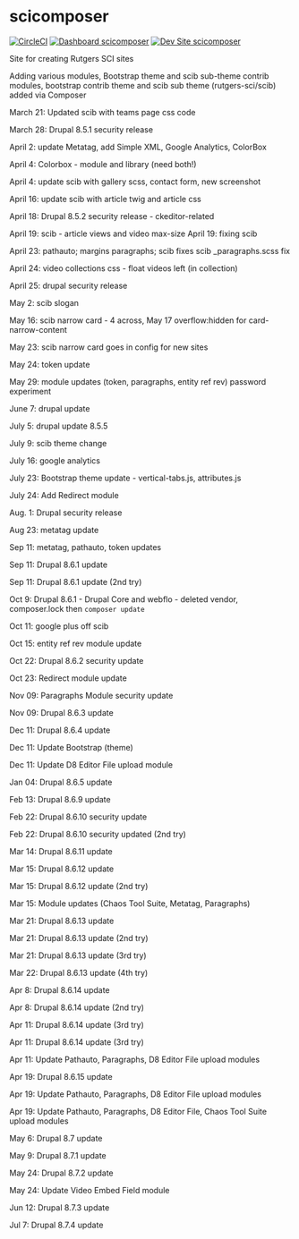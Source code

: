 # scicomposer

[![CircleCI](https://circleci.com/gh/rutgers-sci/scicomposer.svg?style=shield)](https://circleci.com/gh/rutgers-sci/scicomposer)
[![Dashboard scicomposer](https://img.shields.io/badge/dashboard-scicomposer-yellow.svg)](https://dashboard.pantheon.io/sites/c2ba47eb-fd4a-436b-a2f6-28dc47557ea3#dev/code)
[![Dev Site scicomposer](https://img.shields.io/badge/site-scicomposer-blue.svg)](http://dev-scicomposer.pantheonsite.io/)

Site for creating Rutgers SCI sites

Adding various modules, Bootstrap theme and scib sub-theme
contrib modules, bootstrap contrib theme and scib sub theme (rutgers-sci/scib) added via Composer

March 21: Updated scib with teams page css code 

March 28: Drupal 8.5.1 security release

April 2: update Metatag, add Simple XML, Google Analytics, ColorBox

April 4: Colorbox - module and library (need both!)

April 4: update scib with gallery scss, contact form, new screenshot

April 16: update scib with article twig and article css

April 18: Drupal 8.5.2 security release - ckeditor-related

April 19: scib - article views and video max-size
April 19: fixing scib

April 23: pathauto; margins paragraphs; scib fixes
scib _paragraphs.scss fix

April 24: video collections css - float videos left (in collection)

April 25: drupal security release

May 2: scib slogan

May 16: scib narrow card - 4 across, May 17 overflow:hidden for card-narrow-content

May 23: scib narrow card goes in config for new sites

May 24: token update

May 29: module updates (token, paragraphs, entity ref rev)
password experiment

June 7: drupal update

July 5: drupal update 8.5.5

July 9: scib theme change

July 16: google analytics

July 23: Bootstrap theme update - vertical-tabs.js, attributes.js

July 24: Add Redirect module

Aug. 1: Drupal security release

Aug 23: metatag update

Sep 11: metatag, pathauto, token updates

Sep 11: Drupal 8.6.1 update

Sep 11: Drupal 8.6.1 update (2nd try)

Oct 9: Drupal 8.6.1 - Drupal Core and webflo - deleted vendor, composer.lock then `composer update`

Oct 11: google plus off scib

Oct 15: entity ref rev module update  

Oct 22: Drupal 8.6.2 security update

Oct 23: Redirect module update

Nov 09: Paragraphs Module security update

Nov 09: Drupal 8.6.3 update

Dec 11: Drupal 8.6.4 update

Dec 11: Update Bootstrap (theme)

Dec 11: Update D8 Editor File upload module

Jan 04: Drupal 8.6.5 update

Feb 13: Drupal 8.6.9 update

Feb 22: Drupal 8.6.10 security update

Feb 22: Drupal 8.6.10 security updated (2nd try)

Mar 14: Drupal 8.6.11 update

Mar 15: Drupal 8.6.12 update

Mar 15: Drupal 8.6.12 update (2nd try)

Mar 15: Module updates (Chaos Tool Suite, Metatag, Paragraphs)

Mar 21: Drupal 8.6.13 update

Mar 21: Drupal 8.6.13 update (2nd try)

Mar 21: Drupal 8.6.13 update (3rd try)

Mar 22: Drupal 8.6.13 update (4th try)

Apr 8: Drupal 8.6.14 update

Apr 8: Drupal 8.6.14 update (2nd try)

Apr 11: Drupal 8.6.14 update (3rd try)

Apr 11: Drupal 8.6.14 update (3rd try)

Apr 11: Update Pathauto, Paragraphs, D8 Editor File upload modules

Apr 19: Drupal 8.6.15 update

Apr 19: Update Pathauto, Paragraphs, D8 Editor File upload modules

Apr 19: Update Pathauto, Paragraphs, D8 Editor File, Chaos Tool Suite upload modules

May 6: Drupal 8.7 update

May 9: Drupal 8.7.1 update

May 24: Drupal 8.7.2 update

May 24: Update Video Embed Field module

Jun 12: Drupal 8.7.3 update

Jul 7: Drupal 8.7.4 update

































